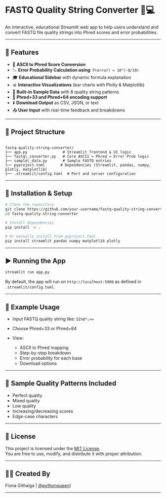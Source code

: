 # FASTQ Quality String Converter 🔬💻

An interactive, educational Streamlit web app to help users understand and convert FASTQ file quality strings into Phred scores and error probabilities.

---

## 🚀 Features

- 🔢 **ASCII to Phred Score Conversion**
- 📉 **Error Probability Calculation using**: `P(error) = 10^(-Q/10)`
- 🎓 **Educational Sidebar** with dynamic formula explanation
- 📊 **Interactive Visualizations** (bar charts with Plotly & Matplotlib)
- 🧪 **Built-in Sample Data** with 8 quality string patterns
- 🔁 **Phred+33 and Phred+64 encoding support**
- ⬇️ **Download Output** as CSV, JSON, or text
- 📤 **User Input** with real-time feedback and breakdowns

---

## 📂 Project Structure

```

fastq-quality-string-converter/
├── app.py                # Streamlit frontend & UI logic
├── fastq\_converter.py   # Core ASCII ↔ Phred ↔ Error Prob logic
├── sample\_data.py       # Sample FASTQ entries
├── pyproject.toml       # Dependencies (Streamlit, pandas, numpy, plotly, matplotlib)
├── .streamlit/config.toml  # Port and server configuration

````

---

## 🔧 Installation & Setup

```bash
# Clone the repository
git clone https://github.com/your-username/fastq-quality-string-converter.git
cd fastq-quality-string-converter

# Install dependencies
pip install -e .

# Or manually install from pyproject.toml
pip install streamlit pandas numpy matplotlib plotly
````

---

## ▶️ Running the App

```bash
streamlit run app.py
```

By default, the app will run on `http://localhost:5000` as defined in `.streamlit/config.toml`.

---

## 🧬 Example Usage

* Input FASTQ quality string like: `5I%8*;<=`
* Choose Phred+33 or Phred+64
* View:

  * ASCII to Phred mapping
  * Step-by-step breakdown
  * Error probability for each base
  * Download options

---

## 📘 Sample Quality Patterns Included

* Perfect quality
* Mixed quality
* Low quality
* Increasing/decreasing scores
* Edge-case characters

---

## 📄 License

This project is licensed under the [MIT License](https://github.com/FionaG26/Bioinformatics/blob/main/QualityDecoder/LICENSE).  
You are free to use, modify, and distribute it with proper attribution.

---

## 👩‍🔬 Created By

Fiona Githaiga | [@pythonqueen](https://qualitydecoder-rvg83pedhrwzqxkmqdvmjs.streamlit.app/))

---

